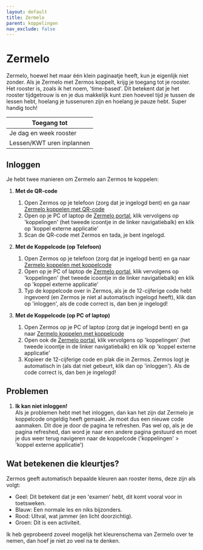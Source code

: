 ```yaml
---
layout: default
title: Zermelo
parent: koppelingen
nav_exclude: false
---
```


# Zermelo

Zermelo, hoewel het maar één klein paginaatje heeft, kun je eigenlijk niet zonder. Als je Zermelo met Zermos koppelt, krijg je toegang tot je rooster. Het rooster is, zoals ik het noem, 'time-based'. Dit betekent dat je het rooster tijdgetrouw is en je dus makkelijk kunt zien hoeveel tijd je tussen de lessen hebt, hoelang je tussenuren zijn en hoelang je pauze hebt. Super handig toch!

| Toegang tot               |
|---------------------------|
| Je dag en week rooster    |
| Lessen/KWT uren inplannen |

## Inloggen
Je hebt twee manieren om Zermelo aan Zermos te koppelen:

1. **Met de QR-code**
    1. Open Zermos op je telefoon (zorg dat je ingelogd bent) en ga naar [Zermelo koppelen met QR-code](https://zermos.kronk.tech/Koppelingen/Zermelo/Qr)
    2. Open op je PC of laptop de [Zermelo portal](https://ccg.zportal.nl/main), klik vervolgens op 'koppelingen' (het tweede icoontje in de linker navigatiebalk) en klik op 'koppel externe applicatie'
    3. Scan de QR-code met Zermos en tada, je bent ingelogd.

2. **Met de Koppelcode (op Telefoon)**
    1. Open Zermos op je telefoon (zorg dat je ingelogd bent) en ga naar [Zermelo koppelen met koppelcode](https://zermos.kronk.tech/Koppelingen/Zermelo/Code)
    2. Open op je PC of laptop de [Zermelo portal](https://ccg.zportal.nl/main), klik vervolgens op 'koppelingen' (het tweede icoontje in de linker navigatiebalk) en klik op 'koppel externe applicatie'
    3. Typ de koppelcode over in Zermos, als je de 12-cijferige code hebt ingevoerd (en Zermos je niet al automatisch ingelogd heeft), klik dan op 'inloggen', als de code correct is, dan ben je ingelogd!

3. **Met de Koppelcode (op PC of laptop)**
    1. Open Zermos op je PC of laptop (zorg dat je ingelogd bent) en ga naar [Zermelo koppelen met koppelcode](https://zermos.kronk.tech/Koppelingen/Zermelo/Code)
    2. Open ook de [Zermelo portal](https://ccg.zportal.nl/main), klik vervolgens op 'koppelingen' (het tweede icoontje in de linker navigatiebalk) en klik op 'koppel externe applicatie'
    3. Kopieer de 12-cijferige code en plak die in Zermos. Zermos logt je automatisch in (als dat niet gebeurt, klik dan op 'inloggen'). Als de code correct is, dan ben je ingelogd!

## Problemen
1. **Ik kan niet inloggen!**<br>
   Als je problemen hebt met het inloggen, dan kan het zijn dat Zermelo je koppelcode ongeldig heeft gemaakt. Je moet dus een nieuwe code aanmaken. Dit doe je door de pagina te refreshen. Pas wel op, als je de pagina refreshed, dan word je naar een andere pagina gestuurd en moet je dus weer terug navigeren naar de koppelcode ('koppelingen' > 'koppel externe applicatie')

## Wat betekenen die kleurtjes?
Zermos geeft automatisch bepaalde kleuren aan rooster items, deze zijn als volgt:
* Geel: Dit betekent dat je een 'examen' hebt, dit komt vooral voor in toetsweken.
* Blauw: Een normale les en niks bijzonders.
* Rood: Uitval, wat jammer (en licht doorzichtig).
* Groen: Dit is een activiteit.

Ik heb geprobeerd zoveel mogelijk het kleurenschema van Zermelo over te nemen, dan hoef je niet zo veel na te denken.
